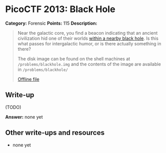# PicoCTF 2013: Black Hole

**Category:** Forensic
**Points:** 115
**Description:**

> Near the galactic core, you find a beacon indicating that an ancient civilization hid one of their worlds [within a nearby black hole](https://2013.picoctf.com/problems/blackhole.img). Is this what passes for intergalactic humor, or is there actually something in there?
>
> The disk image can be found on the shell machines at `/problems/blackhole.img` and the contents of the image are available in `/problems/blackhole/`
>
> [Offline file](blackhole.img)

## Write-up

(TODO)

**Answer:** none yet

## Other write-ups and resources

* none yet